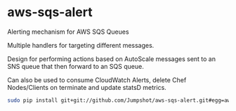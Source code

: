 aws-sqs-alert
===========

Alerting mechanism for AWS SQS Queues

Multiple handlers for targeting different messages.

Design for performing actions based on AutoScale messages sent to an SNS queue that then forward to an SQS queue.

Can also be used to consume CloudWatch Alerts, delete Chef Nodes/Clients on terminate and update statsD metrics.


```bash
sudo pip install git+git://github.com/Jumpshot/aws-sqs-alert.git#egg=aws-sqs-alert
```